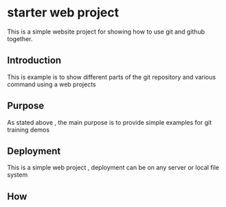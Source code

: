 
# starter web project

This is a simple website project for showing how to use git and github together.

## Introduction
This is example  is to show different parts of the git repository
and various command using a web projects

## Purpose

As stated above , the main purpose is to provide simple examples for git training demos
## Deployment
This is a simple web project , deployment can be on any server or local file system
## How